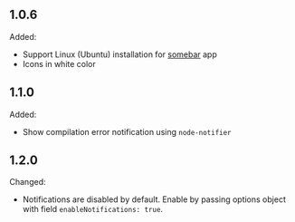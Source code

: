 ## 1.0.6

  Added:

  - Support Linux (Ubuntu) installation for [somebar](https://github.com/limpbrains/somebar) app
  - Icons in white color

## 1.1.0

  Added:

  - Show compilation error notification using `node-notifier`

## 1.2.0

  Changed:

  - Notifications are disabled by default. Enable by passing options object with field `enableNotifications: true`.
